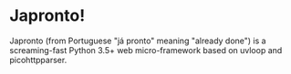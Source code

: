 # Japronto!

Japronto (from Portuguese "já pronto" meaning "already done") is a screaming-fast Python 3.5+ web micro-framework based on uvloop and picohttpparser.
